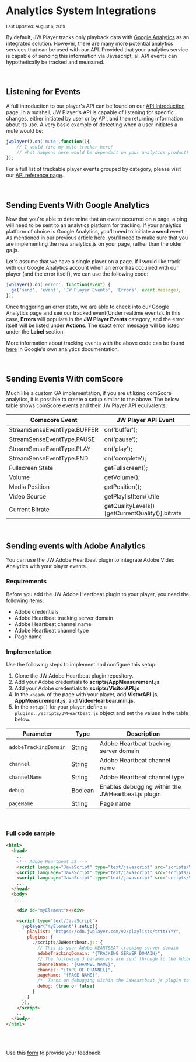 # Analytics System Integrations

<sup>Last Updated: August 6, 2019</sup>

By default, JW Player tracks only playback data with [Google Analytics](http://support.jwplayer.com/customer/portal/articles/1417179-integration-with-google-analytics) as an integrated solution. However, there are many more potential analytics services that can be used with our API. Provided that your analytics service is capable of sending this information via Javascript, all API events can hypothetically be tracked and measured.

<br/>

## Listening for Events

A full introduction to our player's API can be found on our [API Introduction](https://developer.jwplayer.com/jw-player/docs/developer-guide/api/javascript_api_introduction/) page. In a nutshell, JW Player's API is capable of listening for specific changes, either initiated by user or by API, and then returning information about its use. A very basic example of detecting when a user initiates a mute would be:

```javascript
jwplayer().on('mute',function(){
	// I would fire my mute tracker here!
	// What happens here would be dependent on your analytics product!
});
```

​For a full list of trackable player events grouped by category, please visit our [API reference page](https://developer.jwplayer.com/jw-player/docs/developer-guide/api/javascript_api_reference/).

<br/>

## Sending Events With Google Analytics

Now that you're able to determine that an event occurred on a page, a ping will need to be sent to an analytics platform for tracking. If your analytics platform of choice is Google Analytics, you'll need to initiate a **send** event. As mentioned in our previous article [here](http://support.jwplayer.com/customer/portal/articles/1417179), you'll need to make sure that you are implementing the new analytics.js on your page, rather than the older ga.js.

Let's assume that we have a single player on a page. If I would like track with our Google Analytics account when an error has occurred with our player (and the error itself), we can use the following code:

```javascript
jwplayer().on('error', function(event) {
  ga('send', 'event', 'JW Player Events', 'Errors', event.message);
});
```

Once triggering an error state, we are able to check into our Google Analytics page and see our tracked event(Under realtime events). In this case, **Errors** will populate in the **JW Player Events** category, and the error itself will be listed under **Actions**. The exact error message will be listed under the **Label** section.  

More information about tracking events with the above code can be found [here](https://developers.google.com/analytics/devguides/collection/analyticsjs/events) in Google's own analytics documentation.

<br/>

## Sending Events With comScore

Much like a custom GA implementation, if you are utilizing comScore analytics, it is possible to create a setup similar to the above. The below table shows comScore events and their JW Player API equivalents:

|Comscore Event|JW Player API Event|
|--------------|-------------------|
|StreamSenseEventType.BUFFER|on('buffer');|
|StreamSenseEventType.PAUSE|on('pause');|
|StreamSenseEventType.PLAY|on('play');|
|StreamSenseEventType.END|on('complete');|
|Fullscreen State|getFullscreen();|
|Volume|getVolume();|
|Media Position|getPosition();|
|Video Source|getPlaylistItem().file|
|Current Bitrate|getQualityLevels()[getCurrentQuality()].bitrate|

<br/>

## Sending events with Adobe Analytics

You can use the JW Adobe Heartbeat plugin to integrate Adobe Video Analytics with your player events.

### Requirements

Before you add the JW Adobe Heartbeat plugin to your player, you need the following items:

- Adobe credentials
- Adobe Heartbeat tracking server domain
- Adobe Heartbeat channel name
- Adobe Heartbeat channel type
- Page name

### Implementation

Use the following steps to implement and configure this setup:

1. Clone the JW Adobe Heartbeat plugin repository.
2. Add your Adobe credentials to **scripts/AppMeasurement.js**
3. Add your Adobe credentials to **scripts/VisitorAPI.js**
4. In the `<head>` of the page with your player, add **VistorAPI.js**, **AppMeasurement.js**, and **VideoHearbear.min.js**.
5. In the `setup()` for your player, define a `plugins../scripts/JWHeartbeat.js` object and set the values in the table below.

| Parameter | Type | Description |
| --- | --- | --- |
| `adobeTrackingDomain` | String | Adobe Heartbeat tracking server domain |
| `channel` | String | Adobe Heartbeat channel name |
| `channelName` | String | Adobe Heartbeat channel type |
| `debug` | Boolean | Enables debugging within the JWHeartbeat.js plugin |
| `pageName` | String | Page name |

<br/>

### Full code sample

```html
<html>
  <head>
    ...
    <!-- Adobe Heartbeat JS -->
    <script language="JavaScript" type="text/javascript" src="scripts/VistorAPI.js"></script>
    <script language="JavaScript" type="text/javascript" src="scripts/AppMeasurement.js"></script>
    <script language="JavaScript" type="text/javascript" src="scripts/VideoHeartbeat.min.js"></script>
    ...
  </head>
  <body>
    ...

    <div id="myElement"></div>

    <script type="text/JavaScript">
      jwplayer("myElement").setup({
        playlist: "https://cdn.jwplayer.com/v2/playlists/ttttYYYY",
        plugins: {
          ./scripts/JWHeartbeat.js: {
            // This is your Adobe HEARTBEAT tracking server domain
            adobeTrackingDomain: "{TRACKING SERVER DOMAIN}",
            // The following 3 parameters are sent through to the Adobe Analytics Servers
            channelName: "{CHANNEL NAME}",
            channel: "{TYPE OF CHANNEL}",
            pageName: "{PAGE NAME}",
            /*  Turns on debugging within the JWHeartbeat.js plugin to see debugging information on the developer console */
            debug: {true or false}
          }
        }
      });
    </script>
    ...
  </body>
</html>
```

<br/><br/>
<div id="wufoo-mff60sc1xnn4cu">
Use this <a href="https://jwplayerdocs.wufoo.com/forms/mff60sc1xnn4cu">form</a> to provide your feedback.
</div>
<script type="text/javascript">var mff60sc1xnn4cu;(function(d, t) {
var s = d.createElement(t), options = {
'userName':'jwplayerdocs',
'formHash':'mff60sc1xnn4cu',
'autoResize':true,
'height':'288',
'async':true,
'host':'wufoo.com',
'header':'show',
'ssl':true,
'defaultValues': 'field118=' + location.pathname};
s.src = ('https:' == d.location.protocol ? 'https://' : 'http://') + 'www.wufoo.com/scripts/embed/form.js';
s.onload = s.onreadystatechange = function() {
var rs = this.readyState; if (rs) if (rs != 'complete') if (rs != 'loaded') return;
try { mff60sc1xnn4cu = new WufooForm();mff60sc1xnn4cu.initialize(options);mff60sc1xnn4cu.display(); } catch (e) {}};
var scr = d.getElementsByTagName(t)[0], par = scr.parentNode; par.insertBefore(s, scr);
})(document, 'script');</script>